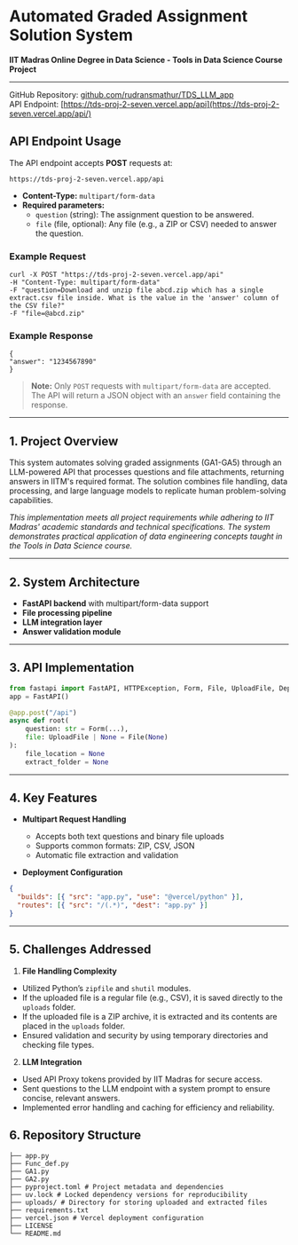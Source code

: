 # Automated Graded Assignment Solution System  
**IIT Madras Online Degree in Data Science - Tools in Data Science Course Project**

---
GitHub Repository: [github.com/rudransmathur/TDS_LLM_app](https://github.com/rudransmathur/TDS_LLM_app)  
API Endpoint: [https://tds-proj-2-seven.vercel.app/api](https://tds-proj-2-seven.vercel.app/api/)

## API Endpoint Usage

The API endpoint accepts **POST** requests at:

```
https://tds-proj-2-seven.vercel.app/api
```

- **Content-Type:** `multipart/form-data`
- **Required parameters:**
  - `question` (string): The assignment question to be answered.
  - `file` (file, optional): Any file (e.g., a ZIP or CSV) needed to answer the question.

### Example Request

```
curl -X POST "https://tds-proj-2-seven.vercel.app/api"
-H "Content-Type: multipart/form-data"
-F "question=Download and unzip file abcd.zip which has a single extract.csv file inside. What is the value in the 'answer' column of the CSV file?"
-F "file=@abcd.zip"
```

### Example Response

```
{
"answer": "1234567890"
}
```

> **Note:** Only `POST` requests with `multipart/form-data` are accepted.  
> The API will return a JSON object with an `answer` field containing the response.

---
## 1. Project Overview

This system automates solving graded assignments (GA1-GA5) through an LLM-powered API that processes questions and file attachments, returning answers in IITM's required format. The solution combines file handling, data processing, and large language models to replicate human problem-solving capabilities.

*This implementation meets all project requirements while adhering to IIT Madras' academic standards and technical specifications. The system demonstrates practical application of data engineering concepts taught in the Tools in Data Science course.*

---

## 2. System Architecture

- **FastAPI backend** with multipart/form-data support
- **File processing pipeline**
- **LLM integration layer**
- **Answer validation module**

---

## 3. API Implementation

```python
from fastapi import FastAPI, HTTPException, Form, File, UploadFile, Depends
app = FastAPI()

@app.post("/api")
async def root(
    question: str = Form(...),
    file: UploadFile | None = File(None)
):
    file_location = None
    extract_folder = None
```

---

## 4. Key Features

- **Multipart Request Handling**
  - Accepts both text questions and binary file uploads
  - Supports common formats: ZIP, CSV, JSON
  - Automatic file extraction and validation

- **Deployment Configuration**

```json
{
  "builds": [{ "src": "app.py", "use": "@vercel/python" }],
  "routes": [{ "src": "/(.*)", "dest": "app.py" }]
}
```

---

## 5. Challenges Addressed
1. **File Handling Complexity**

- Utilized Python’s `zipfile` and `shutil` modules.
- If the uploaded file is a regular file (e.g., CSV), it is saved directly to the `uploads` folder.
- If the uploaded file is a ZIP archive, it is extracted and its contents are placed in the `uploads` folder.
- Ensured validation and security by using temporary directories and checking file types.

2. **LLM Integration**

- Used API Proxy tokens provided by IIT Madras for secure access.
- Sent questions to the LLM endpoint with a system prompt to ensure concise, relevant answers.
- Implemented error handling and caching for efficiency and reliability.

## 6. Repository Structure
```
├── app.py 
├── Func_def.py
├── GA1.py
├── GA2.py
├── pyproject.toml # Project metadata and dependencies
├── uv.lock # Locked dependency versions for reproducibility
├── uploads/ # Directory for storing uploaded and extracted files
├── requirements.txt 
├── vercel.json # Vercel deployment configuration
├── LICENSE
└── README.md
```


